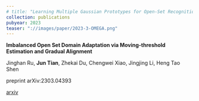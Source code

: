 ```yaml
---
# title: "Learning Multiple Gaussian Prototypes for Open-Set Recognition"
collection: publications
pubyear: 2023
teaser: "://images/paper/2023-3-OMEGA.png"
---
```


<!-- <img align="left" src="/images/paper/2023-3-OMEGA.png"/> -->

**Imbalanced Open Set Domain Adaptation via Moving-threshold Estimation and Gradual Alignment**

Jinghan Ru, **Jun Tian**, Zhekai Du, Chengwei Xiao, Jingjing Li, Heng Tao Shen

preprint arXiv:2303.04393

[arxiv](https://arxiv.org/abs/2303.04393)